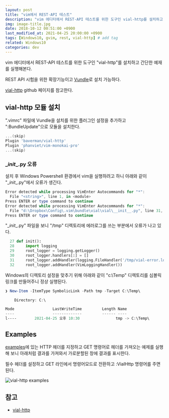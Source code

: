 ```yaml
---
layout: post
title: "vim에서 REST-API 테스트" 
description: "vim 에디터에서 REST-API 테스트를 위한 도구인 vial-http를 설치하고 간단한 예재를 실행해본다. "
img: image-title.jpg
date: 2018-10-12 00:51:00 +0900
last_modified_at: 2021-04-25 20:00:00 +0900
tags: [Windows10, gvim, rest, vial-http] # add tag
related: Windows10
categories: dev
---
```


vim 에디터에서 REST-API 테스트를 위한 도구인 "vial-http"를 설치하고 간단한 예재를 실행해본다.

REST API 시험을 위한 확장기능이고 [Vundle](https://github.com/VundleVim/Vundle.vim/blob/master/README_KR.md)로 설치 가능하다. 

[vial-http](https://github.com/baverman/vial-http/blob/master/README.md) github 페이지를 참고한다. 

<!--more-->

## vial-http 모듈 설치

".vimrc" 파일에 Vundle을 설치를 위한 플러그인 설정을 추가하고 ":BundleUpdate"으로 모듈을 설치한다. 

```powershell
...(skip)
Plugin 'baverman/vial-http'
Plugin 'phanviet/vim-monokai-pro'                                                                                  
...(skip)
```

### \__init__.py 오류 

설치 후 Windows Powershell 환경에서 vim을 실행하려고 하니 아래와 같이 "\__init__.py"에서 오류가 생긴다. 

```powershell
Error detected while processing VimEnter Autocommands for "*":
  File "<string>", line 1, in <module>
Press ENTER or type command to continue
Error detected while processing VimEnter Autocommands for "*":
  File "d:\Dropbox\Config\.vim\bundle\vial\vial\__init__.py", line 31, in init
Press ENTER or type command to continue
```

"\__init__.py" 파일을 보니 "/tmp" 디렉토리에 에러로그를 쓰는 부분에서 오류가 나고 있다.  

```python
  27 def init():
  28     import logging
  29     root_logger = logging.getLogger()
  30     root_logger.handlers[:] = []
  31     root_logger.addHandler(logging.FileHandler('/tmp/vial-error.log'))
  32     root_logger.addHandler(VimLoggingHandler())
 ```

Windows의 디렉토리 설정을 맞추기 위해 아래와 같이 "c:\Temp" 디렉토리를 심볼릭링크를 만들어주니 정상 실행된다. 

```powershell
❯ New-Item -ItemType SymbolicLink -Path tmp -Target C:\Temp\

    Directory: C:\

Mode                 LastWriteTime         Length Name
----                 -------------         ------ ----
l----        2021-04-25 오후 10:30                tmp -> C:\Temp\
```

## Examples

[examples](https://github.com/baverman/vial-http/blob/master/doc/tutorial.rst#id1)에 있는 HTTP 헤더를 지정하고 GET 명령어로 헤더를 가져오는 예제를 실행해 보니 아래처럼 결과를 가져와서 가로분할된 창에 결과를 표시한다. 

필수 헤더를 설정하고 GET 라인에서 명령어모드로 전환하고 :VialHttp 명령어를 주면 된다. 

![vial-http examples]({{site.baseurl}}/assets/img/vim_vial-http.png)

## 참고

- [vial-http](https://github.com/baverman/vial-http/blob/master/README.md)